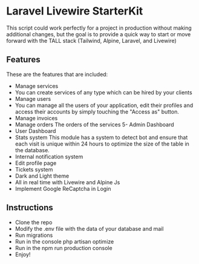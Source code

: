# Laravel Livewire StarterKit

This script could work perfectly for a project in production without making additional changes, but the goal is to provide a quick way to start or move forward with the TALL stack (Tailwind, Alpine, Laravel, and Livewire)

## Features
These are the features that are included:

- Manage services
- You can create services of any type which can be hired by your clients
- Manage users
- You can manage all the users of your application, edit their profiles and access their accounts by simply touching the "Access as" button.
- Manage invoices
- Manage orders
The orders of the services 5- Admin Dashboard
- User Dashboard
- Stats system
This module has a system to detect bot and ensure that each visit is unique within 24 hours to optimize the size of the table in the database.
- Internal notification system
- Edit profile page
- Tickets system
- Dark and Light theme
- All in real time with Livewire and Alpine Js
- Implement Google ReCaptcha in Login

## Instructions
- Clone the repo
- Modify the .env file with the data of your database and mail
- Run migrations
- Run in the console php artisan optimize
- Run in the npm run production console
- Enjoy!
